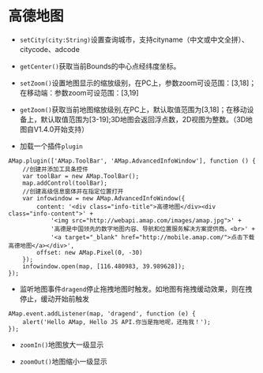 # 高德地图

- `setCity(city:String)`设置查询城市，支持cityname（中文或中文全拼）、citycode、adcode

- `getCenter()`获取当前Bounds的中心点经纬度坐标。

- `setZoom()`设置地图显示的缩放级别，在PC上，参数zoom可设范围：[3,18]；在移动端：参数zoom可设范围：[3,19]

- `getZoom()`获取当前地图缩放级别,在PC上，默认取值范围为[3,18]；在移动设备上，默认取值范围为[3-19];3D地图会返回浮点数，2D视图为整数。（3D地图自V1.4.0开始支持）

- 加载一个插件`plugin`
```
AMap.plugin(['AMap.ToolBar', 'AMap.AdvancedInfoWindow'], function () {
    //创建并添加工具条控件
    var toolBar = new AMap.ToolBar();
    map.addControl(toolBar);
    //创建高级信息窗体并在指定位置打开
    var infowindow = new AMap.AdvancedInfoWindow({
        content: '<div class="info-title">高德地图</div><div class="info-content">' +
            '<img src="http://webapi.amap.com/images/amap.jpg">' +
            '高德是中国领先的数字地图内容、导航和位置服务解决方案提供商。<br>' +
            '<a target="_blank" href="http://mobile.amap.com/">点击下载高德地图</a></div>',
        offset: new AMap.Pixel(0, -30)
    });
    infowindow.open(map, [116.480983, 39.989628]);
});
```

- 监听地图事件`dragend`停止拖拽地图时触发。如地图有拖拽缓动效果，则在拽停止，缓动开始前触发
```
AMap.event.addListener(map, 'dragend', function (e) {
    alert('Hello AMap, Hello JS API.你当是拖地呢，还拖我！');
});
```

- `zoomIn()`地图放大一级显示

- `zoomOut()`地图缩小一级显示